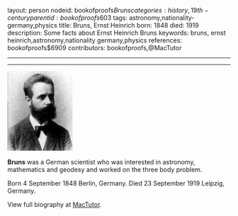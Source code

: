 layout: person
nodeid: bookofproofs$Bruns
categories: history,19th-century
parentid: bookofproofs$603
tags: astronomy,nationality-germany,physics
title: Bruns, Ernst Heinrich
born: 1848
died: 1919
description: Some facts about Ernst Heinrich Bruns
keywords: bruns, ernst heinrich,astronomy,nationality germany,physics
references: bookofproofs$6909
contributors: bookofproofs,@MacTutor

---


---

![Bruns.jpg](https://github.com/bookofproofs/bookofproofs.github.io/blob/main/_sources/_assets/images/portraits/Bruns.jpg?raw=true)

**Bruns** was a German scientist who was interested in astronomy, mathematics and geodesy and worked on the three body problem.

Born 4 September 1848 Berlin, Germany. Died 23 September 1919 Leipzig, Germany.


View full biography at [MacTutor](https://mathshistory.st-andrews.ac.uk/Biographies/Bruns/).